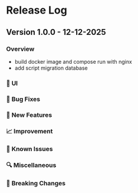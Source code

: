# Release Log

## Version 1.0.0 - 12-12-2025

### Overview

- build docker image and compose run with nginx
- add script migration database 

### 🐛 **UI**

### 🐛 **Bug Fixes**

### 🚀 **New Features**

### 📈 **Improvement**

### 🧪 **Known Issues**

### 🔍 **Miscellaneous**

### 🔧 **Breaking Changes**
